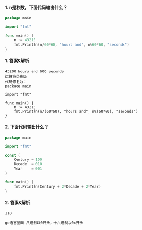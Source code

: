 #### 1. n是秒数，下面代码输出什么？

```go
package main

import "fmt"

func main() {
	n := 43210
	fmt.Println(n/60*60, "hours and", n%60*60, "seconds")
}
```

#### 1. 答案&解析

```text
43200 hours and 600 seconds
运算符优先级
代码修复为：
package main

import "fmt"

func main() {
	n := 43210
	fmt.Println(n/(60*60), "hours and", n%(60*60), "seconds")
}
```

#### 2. 下面代码输出什么？

```go
package main

import "fmt"

const (
	Century = 100
	Decade  = 010
	Year    = 001
)

func main() {
	fmt.Println(Century + 2*Decade + 2*Year)
}
```

#### 2. 答案&解析

```text
118

go语言里面 八进制以0开头，十六进制以0x开头
```

